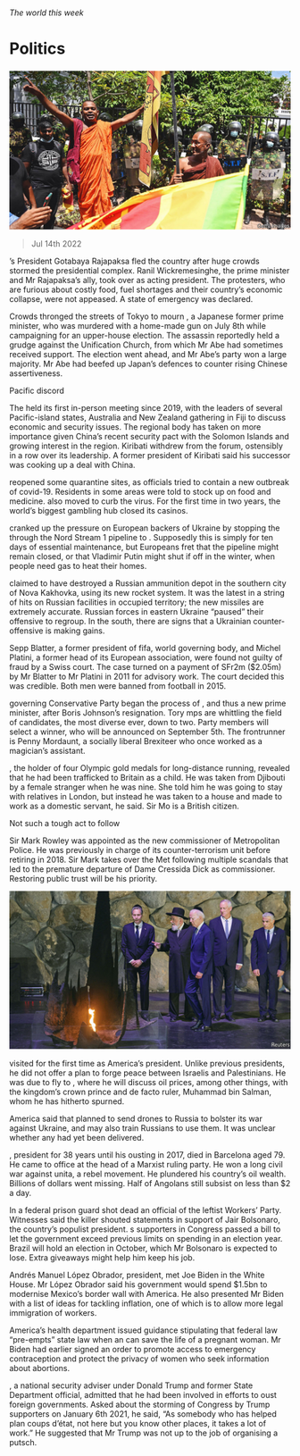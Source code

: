 ###### The world this week

# Politics 

#####  

![image](images/20220716_WWP001.jpg) 

> Jul 14th 2022 

’s President Gotabaya Rajapaksa fled the country after huge crowds stormed the presidential complex. Ranil Wickremesinghe, the prime minister and Mr Rajapaksa’s ally, took over as acting president. The protesters, who are furious about costly food, fuel shortages and their country’s economic collapse, were not appeased. A state of emergency was declared. 

Crowds thronged the streets of Tokyo to mourn , a Japanese former prime minister, who was murdered with a home-made gun on July 8th while campaigning for an upper-house election. The assassin reportedly held a grudge against the Unification Church, from which Mr Abe had sometimes received support. The election went ahead, and Mr Abe’s party won a large majority. Mr Abe had beefed up Japan’s defences to counter rising Chinese assertiveness. 

Pacific discord

The  held its first in-person meeting since 2019, with the leaders of several Pacific-island states, Australia and New Zealand gathering in Fiji to discuss economic and security issues. The regional body has taken on more importance given China’s recent security pact with the Solomon Islands and growing interest in the region. Kiribati withdrew from the forum, ostensibly in a row over its leadership. A former president of Kiribati said his successor was cooking up a deal with China.

 reopened some quarantine sites, as officials tried to contain a new outbreak of covid-19. Residents in some areas were told to stock up on food and medicine.  also moved to curb the virus. For the first time in two years, the world’s biggest gambling hub closed its casinos. 

 cranked up the pressure on European backers of Ukraine by stopping the  through the Nord Stream 1 pipeline to . Supposedly this is simply for ten days of essential maintenance, but Europeans fret that the pipeline might remain closed, or that Vladimir Putin might shut if off in the winter, when people need gas to heat their homes.

 claimed to have destroyed a Russian ammunition depot in the southern city of Nova Kakhovka, using its new  rocket system. It was the latest in a string of hits on Russian facilities in occupied territory; the new missiles are extremely accurate. Russian forces in eastern Ukraine “paused” their offensive to regroup. In the south, there are signs that a Ukrainian counter-offensive is making gains. 

Sepp Blatter, a former president of fifa,  world governing body, and Michel Platini, a former head of its European association, were found not guilty of fraud by a Swiss court. The case turned on a payment of SFr2m ($2.05m) by Mr Blatter to Mr Platini in 2011 for advisory work. The court decided this was credible. Both men were banned from football in 2015. 

 governing Conservative Party began the process of , and thus a new prime minister, after Boris Johnson’s resignation. Tory mps are whittling the field of candidates, the most diverse ever, down to two. Party members will select a winner, who will be announced on September 5th. The frontrunner is Penny Mordaunt, a socially liberal Brexiteer who once worked as a magician’s assistant.

, the holder of four Olympic gold medals for long-distance running, revealed that he had been trafficked to Britain as a child. He was taken from Djibouti by a female stranger when he was nine. She told him he was going to stay with relatives in London, but instead he was taken to a house and made to work as a domestic servant, he said. Sir Mo is a British citizen. 

Not such a tough act to follow

Sir Mark Rowley was appointed as the new commissioner of  Metropolitan Police. He was previously in charge of its counter-terrorism unit before retiring in 2018. Sir Mark takes over the Met following multiple scandals that led to the premature departure of Dame Cressida Dick as commissioner. Restoring public trust will be his priority. 

![image](images/20220716_WWP002.jpg) 


 visited  for the first time as America’s president. Unlike previous presidents, he did not offer a plan to forge peace between Israelis and Palestinians. He was due to fly to , where he will discuss oil prices, among other things, with the kingdom’s crown prince and de facto ruler, Muhammad bin Salman, whom he has hitherto spurned.

America said that  planned to send drones to Russia to bolster its war against Ukraine, and may also train Russians to use them. It was unclear whether any had yet been delivered.

,  president for 38 years until his ousting in 2017, died in Barcelona aged 79. He came to office at the head of a Marxist ruling party. He won a long civil war against unita, a rebel movement. He plundered his country’s oil wealth. Billions of dollars went missing. Half of Angolans still subsist on less than $2 a day.

In  a federal prison guard shot dead an official of the leftist Workers’ Party. Witnesses said the killer shouted statements in support of Jair Bolsonaro, the country’s populist president. s supporters in Congress passed a bill to let the government exceed previous limits on spending in an election year. Brazil will hold an election in October, which Mr Bolsonaro is expected to lose. Extra giveaways might help him keep his job.

Andrés Manuel López Obrador,  president, met Joe Biden in the White House. Mr López Obrador said his government would spend $1.5bn to modernise Mexico’s border wall with America. He also presented Mr Biden with a list of ideas for tackling inflation, one of which is to allow more legal immigration of workers. 

America’s health department issued guidance stipulating that federal law “pre-empts” state law when an  can save the life of a pregnant woman. Mr Biden had earlier signed an order to promote access to emergency contraception and protect the privacy of women who seek information about abortions. 

, a national security adviser under Donald Trump and former State Department official, admitted that he had been involved in efforts to oust foreign governments. Asked about the storming of Congress by Trump supporters on January 6th 2021, he said, “As somebody who has helped plan coups d’état, not here but you know other places, it takes a lot of work.” He suggested that Mr Trump was not up to the job of organising a putsch. 

